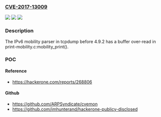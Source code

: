 ### [CVE-2017-13009](https://cve.mitre.org/cgi-bin/cvename.cgi?name=CVE-2017-13009)
![](https://img.shields.io/static/v1?label=Product&message=n%2Fa&color=blue)
![](https://img.shields.io/static/v1?label=Version&message=n%2Fa&color=blue)
![](https://img.shields.io/static/v1?label=Vulnerability&message=n%2Fa&color=brighgreen)

### Description

The IPv6 mobility parser in tcpdump before 4.9.2 has a buffer over-read in print-mobility.c:mobility_print().

### POC

#### Reference
- https://hackerone.com/reports/268806

#### Github
- https://github.com/ARPSyndicate/cvemon
- https://github.com/imhunterand/hackerone-publicy-disclosed

